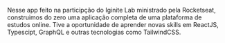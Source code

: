 Nesse app feito na participção do Iginite Lab ministrado pela Rocketseat, construimos do zero uma aplicação completa de uma plataforma de estudos online. 
Tive a oportunidade de aprender novas skills em ReactJS, Typescipt, GraphQL e outras tecnologias como TailwindCSS.

